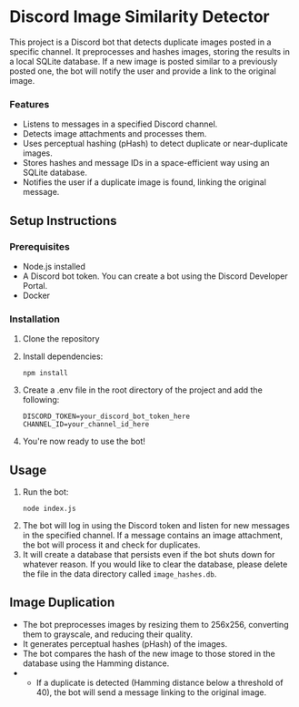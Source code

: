 # Discord Image Similarity Detector
This project is a Discord bot that detects duplicate images posted in a specific channel. It preprocesses and hashes images, storing the results in a local SQLite database. If a new image is posted similar to a previously posted one, the bot will notify the user and provide a link to the original image.

### Features

* Listens to messages in a specified Discord channel.
* Detects image attachments and processes them.
* Uses perceptual hashing (pHash) to detect duplicate or near-duplicate images.
* Stores hashes and message IDs in a space-efficient way using an SQLite database.
* Notifies the user if a duplicate image is found, linking the original message.

## Setup Instructions
### Prerequisites

* Node.js installed
* A Discord bot token. You can create a bot using the Discord Developer Portal.
* Docker

### Installation

1. Clone the repository

2. Install dependencies:
    ```
    npm install
    ```
3. Create a .env file in the root directory of the project and add the following:
    ```
    DISCORD_TOKEN=your_discord_bot_token_here
    CHANNEL_ID=your_channel_id_here
    ```
4. You're now ready to use the bot!

## Usage

1. Run the bot:
    ```
    node index.js
    ```
2. The bot will log in using the Discord token and listen for new messages in the specified channel. If a message contains an image attachment, the bot will process it and check for duplicates.
3. It will create a database that persists even if the bot shuts down for whatever reason. If you would like to clear the database, please delete the file in the data directory called `image_hashes.db`.

## Image Duplication

* The bot preprocesses images by resizing them to 256x256, converting them to grayscale, and reducing their quality.
* It generates perceptual hashes (pHash) of the images.
* The bot compares the hash of the new image to those stored in the database using the Hamming distance.
* * If a duplicate is detected (Hamming distance below a threshold of 40), the bot will send a message linking to the original image.
